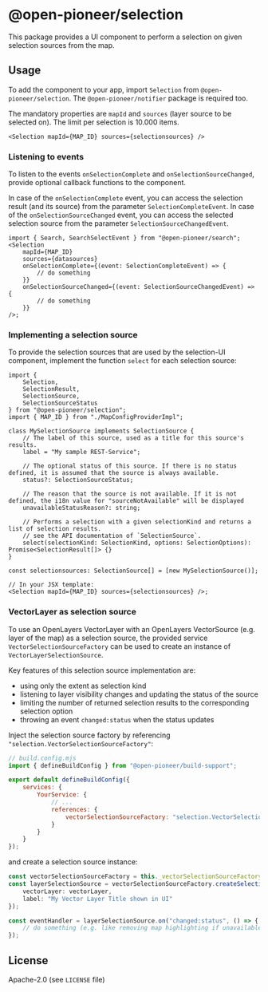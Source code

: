 # @open-pioneer/selection

This package provides a UI component to perform a selection on given selection sources from the map.

## Usage

To add the component to your app, import `Selection` from `@open-pioneer/selection`. The `@open-pioneer/notifier` package is required too.

The mandatory properties are `mapId` and `sources` (layer source to be selected on).
The limit per selection is 10.000 items.

```tsx
<Selection mapId={MAP_ID} sources={selectionsources} />
```

### Listening to events

To listen to the events `onSelectionComplete` and `onSelectionSourceChanged`, provide optional callback functions to the component.

In case of the `onSelectionComplete` event, you can access the selection result (and its source) from the parameter `SelectionCompleteEvent`.
In case of the `onSelectionSourceChanged` event, you can access the selected selection source from the parameter `SelectionSourceChangedEvent`.

```tsx
import { Search, SearchSelectEvent } from "@open-pioneer/search";
<Selection
    mapId={MAP_ID}
    sources={datasources}
    onSelectionComplete={(event: SelectionCompleteEvent) => {
        // do something
    }}
    onSelectionSourceChanged={(event: SelectionSourceChangedEvent) => {
        // do something
    }}
/>;
```

### Implementing a selection source

To provide the selection sources that are used by the selection-UI component, implement the function `select` for each selection source:

```tsx
import {
    Selection,
    SelectionResult,
    SelectionSource,
    SelectionSourceStatus
} from "@open-pioneer/selection";
import { MAP_ID } from "./MapConfigProviderImpl";

class MySelectionSource implements SelectionSource {
    // The label of this source, used as a title for this source's results.
    label = "My sample REST-Service";

    // The optional status of this source. If there is no status defined, it is assumed that the source is always available.
    status?: SelectionSourceStatus;

    // The reason that the source is not available. If it is not defined, the i18n value for "sourceNotAvailable" will be displayed
    unavailableStatusReason?: string;

    // Performs a selection with a given selectionKind and returns a list of selection results.
    // see the API documentation of `SelectionSource`.
    select(selectionKind: SelectionKind, options: SelectionOptions): Promise<SelectionResult[]> {}
}

const selectionsources: SelectionSource[] = [new MySelectionSource()];

// In your JSX template:
<Selection mapId={MAP_ID} sources={selectionsources} />;
```

### VectorLayer as selection source

To use an OpenLayers VectorLayer with an OpenLayers VectorSource (e.g. layer of the map) as a selection source,
the provided service `VectorSelectionSourceFactory` can be used to create an instance of `VectorLayerSelectionSource`.

Key features of this selection source implementation are:

-   using only the extent as selection kind
-   listening to layer visibility changes and updating the status of the source
-   limiting the number of returned selection results to the corresponding selection option
-   throwing an event `changed:status` when the status updates

Inject the selection source factory by referencing `"selection.VectorSelectionSourceFactory"`:

```js
// build.config.mjs
import { defineBuildConfig } from "@open-pioneer/build-support";

export default defineBuildConfig({
    services: {
        YourService: {
            // ...
            references: {
                vectorSelectionSourceFactory: "selection.VectorSelectionSourceFactory"
            }
        }
    }
});
```

and create a selection source instance:

```ts
const vectorSelectionSourceFactory = this._vectorSelectionSourceFactory; // injected
const layerSelectionSource = vectorSelectionSourceFactory.createSelectionSource({
    vectorLayer: vectorLayer,
    label: "My Vector Layer Title shown in UI"
});

const eventHandler = layerSelectionSource.on("changed:status", () => {
    // do something (e.g. like removing map highlighting if unavailable)
});
```

## License

Apache-2.0 (see `LICENSE` file)
